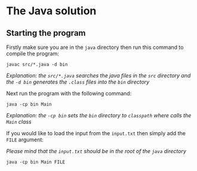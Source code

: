 # The Java solution
## Starting the program
Firstly make sure you are in the `java` directory then run this command to compile the program:
```
javac src/*.java -d bin
```
*Explanation: the `src/*.java` searches the java files in the `src` directory and the `-d bin` generates the `.class` files into the `bin` directory*

Next run the program with the following command:
```
java -cp bin Main
```
*Explanation: the `-cp bin` sets the `bin` directory to `classpath` where calls the `Main` class*

If you would like to load the input from the `input.txt` then simply add the `FILE` argument:

*Please mind that the `input.txt` should be in the root of the `java` directory*
```
java -cp bin Main FILE
```
